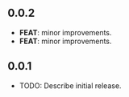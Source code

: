 ## 0.0.2

 - **FEAT**: minor improvements.
 - **FEAT**: minor improvements.

## 0.0.1

* TODO: Describe initial release.
